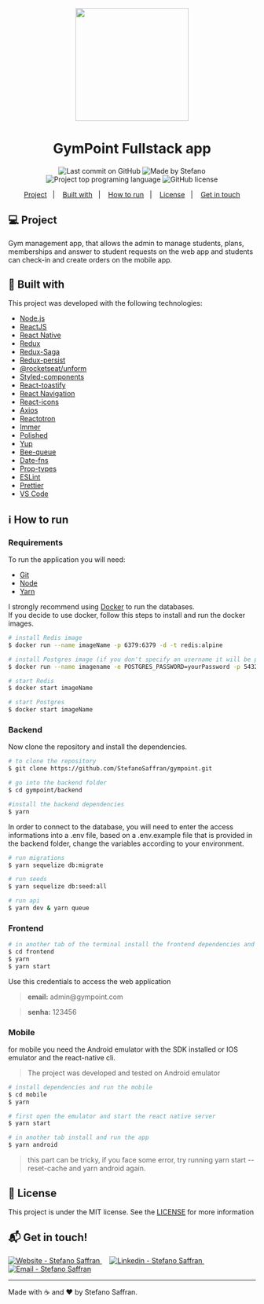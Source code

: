 <div align="center">
    <img src="https://res.cloudinary.com/stefanosaffran/image/upload/v1576226426/kxmdozm0odu7e0twlhx3.svg" width="230px"/>
</div>

<h1 align="center">
   GymPoint Fullstack app
</h1>

<h4 align="center">
 
</h4>

<p align="center">
<img alt="Last commit on GitHub" src="https://img.shields.io/github/last-commit/StefanoSaffran/gympoint?color=EE4D64">
<img alt="Made by Stefano" src="https://img.shields.io/badge/made%20by-StefanoSaffran-%20?color=EE4D64">
<img alt="Project top programing language" src="https://img.shields.io/github/languages/top/StefanoSaffran/gympoint?color=ee4d64">
<img alt="GitHub license" src="https://img.shields.io/github/license/StefanoSaffran/gympoint?color=ee4d64">
</p> 

<p align="center">
  <a href="#computer-project">Project</a>&nbsp;&nbsp;&nbsp;|&nbsp;&nbsp;&nbsp;
  <a href="#rocket-built-with">Built with</a>&nbsp;&nbsp;&nbsp;|&nbsp;&nbsp;&nbsp;
  <a href="#information_source-how-to-run">How to run</a>&nbsp;&nbsp;&nbsp;|&nbsp;&nbsp;&nbsp;
  <a href="#page_facing_up-license">License</a>&nbsp;&nbsp;&nbsp;|&nbsp;&nbsp;&nbsp;
  <a href="#mailbox_with_mail-get-in-touch">Get in touch</a>
</p>

## :computer: Project 

 Gym management app, that allows the admin to manage students, plans, memberships and answer to student requests on the web app and students can check-in and create orders on the mobile app.

## :rocket: Built with

This project was developed with the following technologies:

-  [Node.js](https://nodejs.org/)
-  [ReactJS](https://reactjs.org/)
-  [React Native](https://facebook.github.io/react-native/)
-  [Redux](https://redux.js.org/)
-  [Redux-Saga](https://redux-saga.js.org/)
-  [Redux-persist](https://github.com/rt2zz/redux-persist)
-  [@rocketseat/unform](https://github.com/Rocketseat/unform)
-  [Styled-components](https://www.styled-components.com/)
-  [React-toastify](https://github.com/fkhadra/react-toastify)
-  [React Navigation](https://reactnavigation.org/)
-  [React-icons](https://react-icons.netlify.com/)
-  [Axios](https://github.com/axios/axios)
-  [Reactotron](https://infinite.red/reactotron)
-  [Immer](https://github.com/immerjs/immer)
-  [Polished](https://polished.js.org/)
-  [Yup](https://www.npmjs.com/package/yup)
-  [Bee-queue](https://github.com/bee-queue/bee-queue)
-  [Date-fns](https://date-fns.org/)
-  [Prop-types](https://www.npmjs.com/package/prop-types)
-  [ESLint](https://eslint.org/)
-  [Prettier](https://prettier.io/)
-  [VS Code](https://code.visualstudio.com/)


## :information_source: How to run

### Requirements

To run the application you will need:
* [Git](https://git-scm.com)
* [Node](https://nodejs.org/)
* [Yarn](https://yarnpkg.com/) 

I strongly recommend using [Docker](https://www.docker.com/) to run the databases.
<br>
If you decide to use docker, follow this steps to install and run the docker images.

```bash
# install Redis image
$ docker run --name imageName -p 6379:6379 -d -t redis:alpine

# install Postgres image (if you don't specify an username it will be postgres by default)
$ docker run --name imagename -e POSTGRES_PASSWORD=yourPassword -p 5432:5432 -d postgres

# start Redis
$ docker start imageName

# start Postgres
$ docker start imageName

```
### Backend
Now clone the repository and install the dependencies.
```bash
# to clone the repository
$ git clone https://github.com/StefanoSaffran/gympoint.git

# go into the backend folder
$ cd gympoint/backend

#install the backend dependencies
$ yarn

```
In order to connect to the database, you will need to enter the access informations into a .env file, based on a .env.example file that is provided in the backend folder, change the variables according to your environment.
```bash
# run migrations
$ yarn sequelize db:migrate

# run seeds
$ yarn sequelize db:seed:all

# run api
$ yarn dev & yarn queue
```

### Frontend

```bash
# in another tab of the terminal install the frontend dependencies and run it 
$ cd frontend
$ yarn
$ yarn start
```
Use this credentials to access the web application
<blockquote><strong>email:</strong> admin@gympoint.com</blockquote>
<blockquote> <strong>senha:</strong> 123456</blockquote>

### Mobile

for mobile you need the Android emulator with the SDK installed or IOS emulator and the react-native cli.

<blockquote>The project was developed and tested on Android emulator</blockquote>

```bash
# install dependencies and run the mobile
$ cd mobile
$ yarn

# first open the emulator and start the react native server
$ yarn start

# in another tab install and run the app
$ yarn android

```
<blockquote>this part can be tricky, if you face some error, try running yarn start --reset-cache and yarn android again.</blockquote>

## :page_facing_up: License

This project is under the MIT license. See the [LICENSE](https://github.com/StefanoSaffran/gympoint/blob/master/LICENSE) for more information

## :mailbox_with_mail: Get in touch!

<a href="https://stefanosaffran.com" target="_blank" >
  <img alt="Website - Stefano Saffran" src="https://img.shields.io/badge/Website--%23F8952D?style=social">
</a>&nbsp;&nbsp;&nbsp;
<a href="https://www.linkedin.com/in/stefanosaffran/" target="_blank" >
  <img alt="Linkedin - Stefano Saffran" src="https://img.shields.io/badge/Linkedin--%23F8952D?style=social&logo=linkedin">
</a>&nbsp;&nbsp;&nbsp;
<a href="mailto:stefanoas@gmail.com" target="_blank" >
  <img alt="Email - Stefano Saffran" src="https://img.shields.io/badge/Email--%23F8952D?style=social&logo=gmail">
</a> 

---

Made with :coffee: and ❤️ by Stefano Saffran.